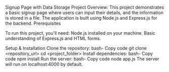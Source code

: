 Signup Page with Data Storage
Project Overview:
This project demonstrates a basic signup page where users can input their details, and the information is stored in a file. The application is built using Node.js and Express.js for the backend.
Prerequisites

To run this project, you'll need:
Node.js installed on your machine.
Basic understanding of Express.js and HTML forms.

Setup & Installation
Clone the repository:
bash-
Copy code
git clone <repository_url>
cd <project_folder>
Install dependencies:
bash-
Copy code
npm install
Run the server:
bash-
Copy code
node app.js
The server will run on localhost:4000 by default.
